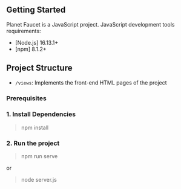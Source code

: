 ## Getting Started
Planet Faucet is a JavaScript project. 
JavaScript development tools requirements:
- [Node.js] 16.13.1+
- [npm] 8.1.2+

## Project Structure
- `/views`: Implements the front-end HTML pages of the project


### Prerequisites

### 1. Install Dependencies
>npm  install


### 2. Run the project
>npm run serve

or
>node server.js